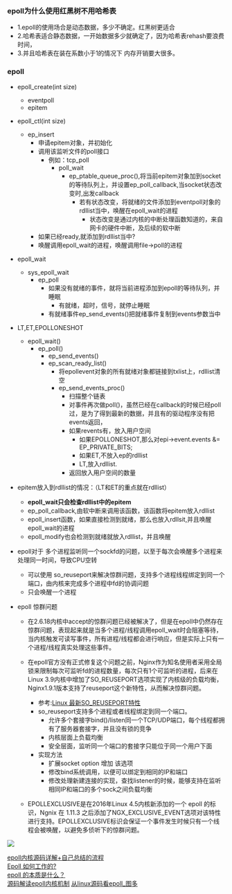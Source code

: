 

### epoll为什么使用红黑树不用哈希表
- 1.epoll的使用场合是动态数据，多少不确定。红黑树更适合
- 2.哈希表适合静态数据，一开始数据多少就确定了，因为哈希表rehash要浪费时间，
- 3.并且哈希表在装在系数小于1的情况下 内存开销要大很多。

### epoll<br>
- epoll_create(int size)
  - eventpoll
  - epitem
- epoll_ctl(int size)
  - ep_insert
    - 申请epitem对象，并初始化
    - 调用该监听文件的poll接口  
      - 例如：tcp_poll
        - poll_wait
          - ep_ptable_queue_proc(),将当前epitem对象加到socket的等待队列上，并设置ep_poll_callback,当socket状态改变时,出发callback
            - 若有状态改变，将就绪的文件添加到eventpoll对象的rdllist当中，唤醒在epoll_wait的进程
              - 状态改变是通过内核的中断处理函数知道的，来自网卡的硬件中断，及后续的软中断
    - 如果已经ready,就添加到rdllist当中?
    - 唤醒调用epoll_wait的进程，唤醒调用file->poll的进程
- epoll_wait
  - sys_epoll_wait
    - ep_poll
      - 如果没有就绪的事件，就将当前进程添加到epoll的等待队列，并睡眠
        - 有就绪，超时，信号，就停止睡眠
      - 有就绪事件ep_send_events()把就绪事件复制到events参数当中     
- LT,ET,EPOLLONESHOT
  - epoll_wait()
    - ep_poll()
      -  ep_send_events()
        - ep_scan_ready_list()
          - 将epollevent对象的所有就绪对象都链接到txlist上，rdllist清空
          - ep_send_events_proc()
            - 扫描整个链表
            - 对事件再次做poll()，虽然已经在callback的时候已经poll过，是为了得到最新的数据，并且有的驱动程序没有把events返回，
            - 如果revents有，放入用户空间
              - 如果EPOLLONESHOT,那么对epi->event.events &= EP_PRIVATE_BITS;
              - 如果ET,不放入ep的rdllist
              - LT,放入rdllist.
            - 返回放入用户空间的数量
- epitem放入到rdllist的情况：（LT和ET的重点就在rdllist）
    - **epoll_wait只会检查rdllist中的epitem**
    - ep_poll_callback,由软中断来调用该函数，该函数将epitem放入rdllist
    - epoll_insert函数，如果直接检测到就绪，那么也放入rdllsit,并且唤醒epoll_wait的进程
    - epoll_modify也会检测到就绪就放入rdllist，并且唤醒
- epoll对于 多个进程监听同一个sockfd的问题，以至于每次会唤醒多个进程来处理同一时间，导致CPU空转
    - 可以使用 so_reuseport来解决惊群问题，支持多个进程线程绑定到同一个端口，由内核来完成多个进程中fd的协调问题
    - 只会唤醒一个进程
    
- epoll 惊群问题
    - 在2.6.18内核中accept的惊群问题已经被解决了，但是在epoll中仍然存在惊群问题，表现起来就是当多个进程/线程调用epoll_wait时会阻塞等待，当内核触发可读写事件，所有进程/线程都会进行响应，但是实际上只有一个进程/线程真实处理这些事件。
    - 在epoll官方没有正式修复这个问题之前，Nginx作为知名使用者采用全局锁来限制每次可监听fd的进程数量，每次只有1个可监听的进程，后来在Linux 3.9内核中增加了SO_REUSEPORT选项实现了内核级的负载均衡，Nginx1.9.1版本支持了reuseport这个新特性，从而解决惊群问题。
        - 参考:[Linux 最新SO_REUSEPORT特性](https://www.cnblogs.com/anker/p/7076537.html)
        - so_reuseport支持多个进程或者线程绑定到同一个端口。
            - 允许多个套接字bind()/listen同一个TCP/UDP端口，每个线程都拥有了服务器套接字，并且没有锁的竞争
            - 内核层面上负载均衡
            - 安全层面，监听同一个端口的套接字只能位于同一个用户下面
        - 实现方法
            - 扩展socket option 增加 该选项
            - 修改bind系统调用，以便可以绑定到相同的IP和端口
            - 修改处理新建连接的实现，查找listener的时候，能够支持在监听相同IP和端口的多个sock之间负载均衡
            
        
    - EPOLLEXCLUSIVE是在2016年Linux 4.5内核新添加的一个 epoll 的标识，Ngnix 在 1.11.3 之后添加了NGX_EXCLUSIVE_EVENT选项对该特性进行支持。EPOLLEXCLUSIVE标识会保证一个事件发生时候只有一个线程会被唤醒，以避免多侦听下的惊群问题。
    
![](https://mmbiz.qpic.cn/mmbiz_jpg/ciab8jTiab9J7oou7m3TsR2NhOrHnNFqibIGW2VzT7Pqf5VIibN3QWj44htzkrvOfnTcJlzicg2Y3Hq220XSVEa3ibjg/640?wx_fmt=jpeg)<br>

[epoll内核源码详解+自己总结的流程 ](https://www.nowcoder.com/discuss/26226)<br>
[Epoll 如何工作的?](https://www.ershicimi.com/p/6754e4da3554da74821f8fd4a3a5bbb9)<br>
[epoll 的本质是什么？](https://my.oschina.net/editorial-story/blog/3052308)<br>
[源码解读epoll内核机制](http://gityuan.com/2019/01/06/linux-epoll/)
[从linux源码看epoll_图多](https://my.oschina.net/alchemystar/blog/3008840)